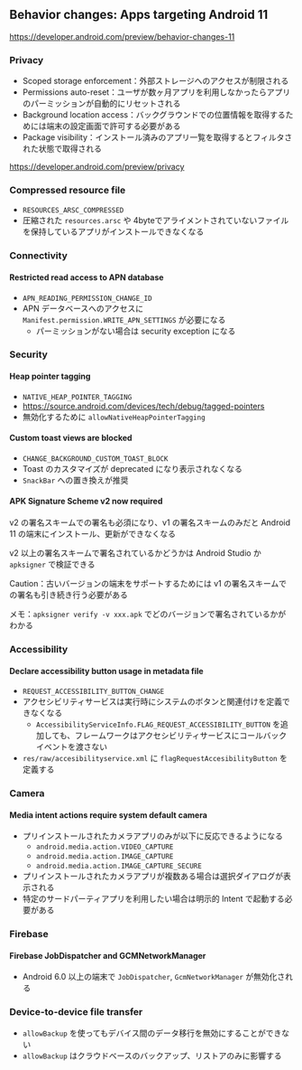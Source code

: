 ## Behavior changes: Apps targeting Android 11

https://developer.android.com/preview/behavior-changes-11

### Privacy

* Scoped storage enforcement：外部ストレージへのアクセスが制限される
* Permissions auto-reset：ユーザが数ヶ月アプリを利用しなかったらアプリのパーミッションが自動的にリセットされる
* Background location access：バックグラウンドでの位置情報を取得するためには端末の設定画面で許可する必要がある
* Package visibility：インストール済みのアプリ一覧を取得するとフィルタされた状態で取得される

https://developer.android.com/preview/privacy

### Compressed resource file

* `RESOURCES_ARSC_COMPRESSED`
* 圧縮された `resources.arsc` や 4byteでアライメントされていないファイルを保持しているアプリがインストールできなくなる

### Connectivity

#### Restricted read access to APN database

* `APN_READING_PERMISSION_CHANGE_ID`
* APN データベースへのアクセスに `Manifest.permission.WRITE_APN_SETTINGS` が必要になる
  * パーミッションがない場合は security exception になる

### Security

#### Heap pointer tagging

* `NATIVE_HEAP_POINTER_TAGGING`
* https://source.android.com/devices/tech/debug/tagged-pointers
* 無効化するために `allowNativeHeapPointerTagging`

#### Custom toast views are blocked

* `CHANGE_BACKGROUND_CUSTOM_TOAST_BLOCK`
* Toast のカスタマイズが deprecated になり表示されなくなる
* `SnackBar` への置き換えが推奨

#### APK Signature Scheme v2 now required

v2 の署名スキームでの署名も必須になり、v1 の署名スキームのみだと Android 11 の端末にインストール、更新ができなくなる

v2 以上の署名スキームで署名されているかどうかは Android Studio か `apksigner` で検証できる

Caution：古いバージョンの端末をサポートするためには v1 の署名スキームでの署名も引き続き行う必要がある

メモ：`apksigner verify -v xxx.apk` でどのバージョンで署名されているかがわかる

### Accessibility

#### Declare accessibility button usage in metadata file

* `REQUEST_ACCESSIBILITY_BUTTON_CHANGE`
* アクセシビリティサービスは実行時にシステムのボタンと関連付けを定義できなくなる
  * `AccessibilityServiceInfo.FLAG_REQUEST_ACCESSIBILITY_BUTTON` を追加しても、フレームワークはアクセシビリティサービスにコールバックイベントを渡さない
* `res/raw/accesibilityservice.xml` に `flagRequestAccesibilityButton` を定義する

### Camera

#### Media intent actions require system default camera

* プリインストールされたカメラアプリのみが以下に反応できるようになる
  * `android.media.action.VIDEO_CAPTURE`
  * `android.media.action.IMAGE_CAPTURE`
  * `android.media.action.IMAGE_CAPTURE_SECURE`
* プリインストールされたカメラアプリが複数ある場合は選択ダイアログが表示される
* 特定のサードパーティアプリを利用したい場合は明示的 Intent で起動する必要がある

### Firebase

#### Firebase JobDispatcher and GCMNetworkManager

* Android 6.0 以上の端末で `JobDispatcher`, `GcmNetworkManager` が無効化される

### Device-to-device file transfer

* `allowBackup` を使ってもデバイス間のデータ移行を無効にすることができない
* `allowBackup` はクラウドベースのバックアップ、リストアのみに影響する
